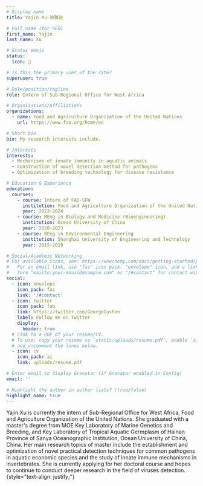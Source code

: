 ```yaml
---
# Display name
title: Yajin Xu 徐雅进

# Full name (for SEO)
first_name: Yajin
last_name: Xu

# Status emoji
status:
  icon: 🐝

# Is this the primary user of the site?
superuser: true

# Role/position/tagline
role: Intern of Sub-Regional Office for West Africa

# Organizations/Affiliations
organizations:
  - name: Food and Agriculture Organization of the United Nations
    url: https://www.fao.org/home/en

# Short bio
bio: My research interests include.

# Interests
interests:
  - Mechanisms of innate immunity in aquatic animals 
  - Construction of novel detection method for pathogens
  - Optimization of breeding technology for disease resistance

# Education & Experience
education:
  courses:
    - course: Intern of FAO-SFW
      institution: Food and Agriculture Organization of the United Nations, Sub-Regional Office for West Africa
      year: 2023-2024
    - course: MEng in Biology and Medicine (Bioengineering)
      institution: Ocean University of China
      year: 2020-2023
    - course: BEng in Environmental Engineering
      institution: Shanghai University of Engineering and Technology
      year: 2015-2019

# Social/Academic Networking
# For available icons, see: https://wowchemy.com/docs/getting-started/page-builder/#icons
#   For an email link, use "fas" icon pack, "envelope" icon, and a link in the
#   form "mailto:your-email@example.com" or "/#contact" for contact widget.
social:
  - icon: envelope
    icon_pack: fas
    link: '/#contact'
  - icon: twitter
    icon_pack: fab
    link: https://twitter.com/GeorgeCushen
    label: Follow me on Twitter
    display:
      header: true
  # Link to a PDF of your resume/CV.
  # To use: copy your resume to `static/uploads/resume.pdf`, enable `ai` icons in `params.yaml`,
  # and uncomment the lines below.
  - icon: cv
    icon_pack: ai
    link: uploads/resume.pdf

# Enter email to display Gravatar (if Gravatar enabled in Config)
email: ''

# Highlight the author in author lists? (true/false)
highlight_name: true
---
```


Yajin Xu is currently the intern of Sub-Regional Office for West Africa, Food and Agriculture Organization of the United Nations.
She graduated with a master's degree from MOE Key Laboratory of Marine Genetics and Breeding, and Key Laboratory of Tropical Aquatic Germplasm of Hainan Province of Sanya Oceanographic Institution, Ocean University of China, China. Her main research topics of master include the establishment and optimization of novel practical detection techniques for common pathogens in aquatic economic species and the study of innate immune mechanisms in invertebrates. She is currently applying for her doctoral course and hopes to continue to conduct deeper research in the field of viruses detection.
{style="text-align: justify;"}
